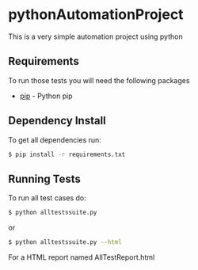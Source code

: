 # pythonAutomationProject

This is a very simple automation project using python

## Requirements

To run those tests you will need the following packages

* [pip] - Python pip

[pip]: <https://pypi.python.org/pypi/pip>

## Dependency Install

To get all dependencies run:
```sh
$ pip install -r requirements.txt
```

## Running Tests

To run all test cases do:

```sh
$ python alltestssuite.py
```

or

```sh
$ python alltestssuite.py --html
```

For a HTML report named AllTestReport.html
